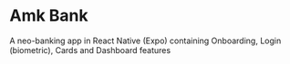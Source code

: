 # Amk Bank
A neo-banking app in React Native (Expo) containing Onboarding, Login (biometric), Cards and Dashboard features
